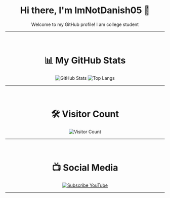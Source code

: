 <div align="center">
<h1>Hi there, I'm ImNotDanish05 👋</h1>
Welcome to my GitHub profile!
I am college student

---
<br>
<h1>📊 My GitHub Stats</h1>

![GitHub Stats](https://github-readme-stats.vercel.app/api?username=imnotdanish05&show_icons=true&hide_title=true&include_all_commits=true&hide=prs,issues,contribs&theme=dracula&border_radius=12)
![Top Langs](https://github-readme-stats.vercel.app/api/top-langs/?username=imnotdanish05&layout=compact&theme=dracula&border_radius=12&langs_count=6)

---

<br>
<h1>🛠️ Visitor Count</h1>

![Visitor Count](https://profile-counter.glitch.me/imnotdanish05/count.svg)

---
<br>

<h1>📺 Social Media</h1>

[![Subscribe YouTube](https://img.shields.io/badge/YouTube-ImNotDanish05-red?style=for-the-badge&logo=youtube&logoColor=white)](https://www.youtube.com/@ImNotDanish05)

---
</div>
